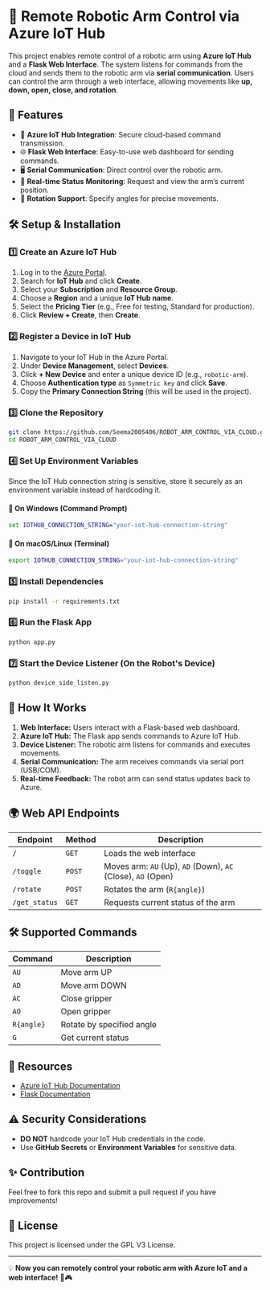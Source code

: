 # 🤖 Remote Robotic Arm Control via Azure IoT Hub

This project enables remote control of a robotic arm using **Azure IoT Hub** and a **Flask Web Interface**. The system listens for commands from the cloud and sends them to the robotic arm via **serial communication**. Users can control the arm through a web interface, allowing movements like **up, down, open, close, and rotation**.

## 🚀 Features
- 🔗 **Azure IoT Hub Integration**: Secure cloud-based command transmission.
- 🌐 **Flask Web Interface**: Easy-to-use web dashboard for sending commands.
- 🖥️ **Serial Communication**: Direct control over the robotic arm.
- 📡 **Real-time Status Monitoring**: Request and view the arm’s current position.
- 🔄 **Rotation Support**: Specify angles for precise movements.

## 🛠️ Setup & Installation
### 1️⃣ **Create an Azure IoT Hub**
1. Log in to the [Azure Portal](https://portal.azure.com/).
2. Search for **IoT Hub** and click **Create**.
3. Select your **Subscription** and **Resource Group**.
4. Choose a **Region** and a unique **IoT Hub name**.
5. Select the **Pricing Tier** (e.g., Free for testing, Standard for production).
6. Click **Review + Create**, then **Create**.

### 2️⃣ **Register a Device in IoT Hub**
1. Navigate to your IoT Hub in the Azure Portal.
2. Under **Device Management**, select **Devices**.
3. Click **+ New Device** and enter a unique device ID (e.g., `robotic-arm`).
4. Choose **Authentication type** as `Symmetric key` and click **Save**.
5. Copy the **Primary Connection String** (this will be used in the project).

### 3️⃣ **Clone the Repository**
```bash
git clone https://github.com/Seema2005406/ROBOT_ARM_CONTROL_VIA_CLOUD.git
cd ROBOT_ARM_CONTROL_VIA_CLOUD
```

### 4️⃣ **Set Up Environment Variables**
Since the IoT Hub connection string is sensitive, store it securely as an environment variable instead of hardcoding it.

#### 🔹 **On Windows (Command Prompt)**
```cmd
set IOTHUB_CONNECTION_STRING="your-iot-hub-connection-string"
```

#### 🔹 **On macOS/Linux (Terminal)**
```bash
export IOTHUB_CONNECTION_STRING="your-iot-hub-connection-string"
```

### 5️⃣ **Install Dependencies**
```bash
pip install -r requirements.txt
```

### 6️⃣ **Run the Flask App**
```bash
python app.py
```

### 7️⃣ **Start the Device Listener** (On the Robot's Device)
```bash
python device_side_listen.py
```

## 📡 How It Works
1. **Web Interface:** Users interact with a Flask-based web dashboard.
2. **Azure IoT Hub:** The Flask app sends commands to Azure IoT Hub.
3. **Device Listener:** The robotic arm listens for commands and executes movements.
4. **Serial Communication:** The arm receives commands via serial port (USB/COM).
5. **Real-time Feedback:** The robot arm can send status updates back to Azure.

## 🌍 Web API Endpoints
| Endpoint | Method | Description |
|----------|--------|-------------|
| `/` | `GET` | Loads the web interface |
| `/toggle` | `POST` | Moves arm: `AU` (Up), `AD` (Down), `AC` (Close), `AO` (Open) |
| `/rotate` | `POST` | Rotates the arm (`R{angle}`) |
| `/get_status` | `GET` | Requests current status of the arm |

## 🛠️ Supported Commands
| Command | Description |
|---------|------------|
| `AU` | Move arm UP |
| `AD` | Move arm DOWN |
| `AC` | Close gripper |
| `AO` | Open gripper |
| `R{angle}` | Rotate by specified angle |
| `G` | Get current status |


## 🔗 Resources
- [Azure IoT Hub Documentation](https://docs.microsoft.com/en-us/azure/iot-hub/)
- [Flask Documentation](https://flask.palletsprojects.com/en/2.2.x/)

## ⚠️ Security Considerations
- **DO NOT** hardcode your IoT Hub credentials in the code.
- Use **GitHub Secrets** or **Environment Variables** for sensitive data.

## ✨ Contribution
Feel free to fork this repo and submit a pull request if you have improvements!

## 📜 License
This project is licensed under the GPL V3 License.

---
💡 **Now you can remotely control your robotic arm with Azure IoT and a web interface!** 🤖🎮


